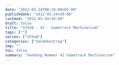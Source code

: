 ```yaml
---
date: "2012-03-24T00:20:00+02:00"
publishdate: "2012-03-24+20:00"
lastmod: "2012-03-24+20:00"
draft: false
title: "SfdvW - 42 - Gametrack Machinarium"
tags: [""]
series: ["SfdvW"]
categories: ["Sendebeitrag"]
img: ""
toc: false
summary: "Sendung Nummer 42 Gametrack Machinarium"
---
```


<div id="example"></div>
<script src="https://cdn.podlove.org/web-player/embed.js"></script>
<script>
  podlovePlayer('#example', '/blog/sfdvw42.json');
</script>
